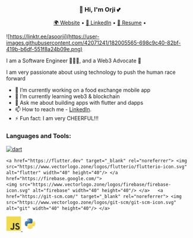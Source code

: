 <h3 align="center">👋 Hi, I'm Orji 💕</h3>
<p align="center">
  <a href="https://linktr.ee/asoorji">🌍 Website</a> • 
  <a href="https://www.linkedin.com/in/aso-ndubuisi-orji/">📖 LinkedIn</a> • 
  <a href="https://drive.google.com/file/d/1Kapx1S6eT_dFWVTY6AneZya0_xyWoNdN/view">📱 Resume</a> • 
</p>

![https://linktr.ee/asoorji](https://user-images.githubusercontent.com/42071241/182005565-698c9c40-82bf-419b-b6df-551f8a24b09e.png)

I am a Software Engineer 👩🏽‍💻, and a Web3 Advocate 🚀 

I am very passionate about using technology to push the human race forward

- 🔭 I’m currently working on a food exchange mobile app
- 🌱 I’m currently learning web3 & blockchain
- 💬 Ask me about building apps with flutter and dapps
- 📫 How to reach me - [LinkedIn](https://www.linkedin.com/in/aso-ndubuisi-orji/).
- ⚡ Fun fact: I am very CHEERFUL!!!

<h3 align="left">Languages and Tools:</h3>
<p align="left"> 
  
  <a href="https://dart.dev" target="_blank" rel="noreferrer"> 
    <img src="https://www.vectorlogo.zone/logos/dartlang/dartlang-icon.svg" alt="dart" width="40" height="40"/> </a>
  
  
    <a href="https://flutter.dev" target="_blank" rel="noreferrer"> <img src="https://www.vectorlogo.zone/logos/flutterio/flutterio-icon.svg" alt="flutter" width="40" height="40"/> </a href="https://firebase.google.com/">
    <img src="https://www.vectorlogo.zone/logos/firebase/firebase-icon.svg" alt="firebase" width="40" height="40"/> </a>   <a href="https://git-scm.com/" target="_blank" rel="noreferrer"> <img src="https://www.vectorlogo.zone/logos/git-scm/git-scm-icon.svg" alt="git" width="40" height="40"/> </a> 
  <a href="https://developer.mozilla.org/en-US/docs/Web/JavaScript" target="_blank" rel="noreferrer"> <img src="https://raw.githubusercontent.com/devicons/devicon/master/icons/javascript/javascript-original.svg" alt="javascript" width="40" height="40"/> </a> <a href="https://www.python.org/" target="_blank" rel="noreferrer"> <img src="https://raw.githubusercontent.com/github/explore/80688e429a7d4ef2fca1e82350fe8e3517d3494d/topics/python/python.png" alt="python" width="40" height="40"/> </a>
 
  



<!-- <p><img align="left" src="https://github-readme-stats.vercel.app/api/top-langs?username=asoorji&show_icons=true&locale=en&layout=compact" alt="asoorji" /></p>

<p>&nbsp;<img align="center" src="https://github-readme-stats.vercel.app/api?username=asoorji&show_icons=true&locale=en" alt="asoorji" /></p>

<p><img align="center" src="https://github-readme-streak-stats.herokuapp.com/?user=asoorji&" alt="asoorji" /></p> -->
